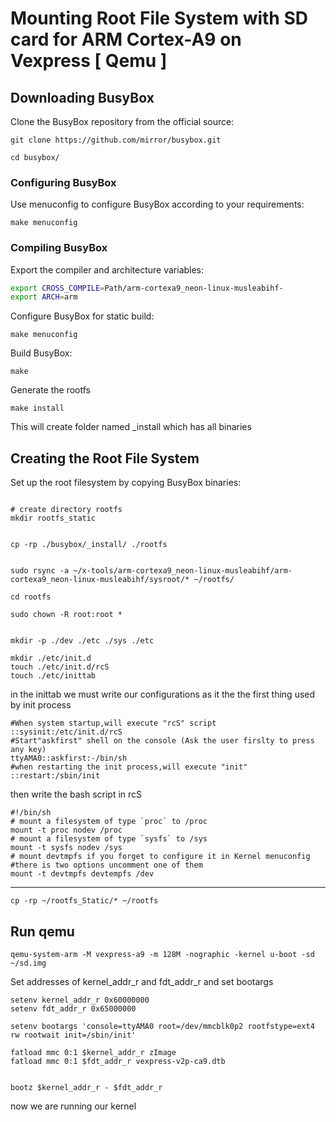 # Mounting Root File System with SD card for ARM Cortex-A9 on Vexpress [ Qemu ]


## Downloading BusyBox

Clone the BusyBox repository from the official source:

```
git clone https://github.com/mirror/busybox.git

cd busybox/
```



### Configuring BusyBox

Use menuconfig to configure BusyBox according to your requirements:


```
make menuconfig
```

### Compiling BusyBox

Export the compiler and architecture variables:

```bash
export CROSS_COMPILE=Path/arm-cortexa9_neon-linux-musleabihf-
export ARCH=arm
```
Configure BusyBox for static build:

```
make menuconfig
```

Build BusyBox:

```
make
```
Generate the rootfs

```
make install
```
This will create folder named _install which has all binaries


## Creating the Root File System


Set up the root filesystem by copying BusyBox binaries:

```

# create directory rootfs
mkdir rootfs_static


cp -rp ./busybox/_install/ ./rootfs


sudo rsync -a ~/x-tools/arm-cortexa9_neon-linux-musleabihf/arm-cortexa9_neon-linux-musleabihf/sysroot/* ~/rootfs/

cd rootfs

sudo chown -R root:root *


mkdir -p ./dev ./etc ./sys ./etc

mkdir ./etc/init.d
touch ./etc/init.d/rcS
touch ./etc/inittab

```
in the inittab we must write our configurations as it the the first thing used by init process 

```
#When system startup,will execute "rcS" script
::sysinit:/etc/init.d/rcS
#Start"askfirst" shell on the console (Ask the user firslty to press any key) 
ttyAMA0::askfirst:-/bin/sh
#when restarting the init process,will execute "init" 
::restart:/sbin/init

```
then write the bash script in rcS 

```
#!/bin/sh
# mount a filesystem of type `proc` to /proc
mount -t proc nodev /proc
# mount a filesystem of type `sysfs` to /sys
mount -t sysfs nodev /sys
# mount devtmpfs if you forget to configure it in Kernel menuconfig
#there is two options uncomment one of them  
mount -t devtmpfs devtempfs /dev
```



---

```
cp -rp ~/rootfs_Static/* ~/rootfs
```

## Run qemu

```
qemu-system-arm -M vexpress-a9 -m 128M -nographic -kernel u-boot -sd ~/sd.img
```

Set addresses of kernel_addr_r and fdt_addr_r and set bootargs 

```
setenv kernel_addr_r 0x60000000
setenv fdt_addr_r 0x65000000

setenv bootargs 'console=ttyAMA0 root=/dev/mmcblk0p2 rootfstype=ext4 rw rootwait init=/sbin/init' 

fatload mmc 0:1 $kernel_addr_r zImage
fatload mmc 0:1 $fdt_addr_r vexpress-v2p-ca9.dtb


bootz $kernel_addr_r - $fdt_addr_r

```


now we are running our kernel 




